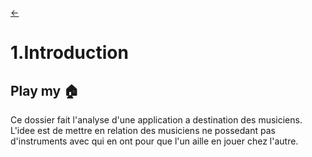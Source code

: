 
<link rel="stylesheet" href="style.css"/>

[<p><span class="icon-big">&#8592;</span>](./0-table-des-matieres.md)
# 1.Introduction

## Play my <span class="icon-big">🏠<span>

Ce dossier fait l'analyse d'une application a destination des musiciens.<br>
L'idee est de mettre en relation des musiciens ne possedant pas d'instruments avec qui en ont pour que l'un aille en jouer chez l'autre.